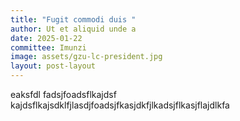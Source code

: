 ```yaml
---
title: "Fugit commodi duis "
author: Ut et aliquid unde a
date: 2025-01-22
committee: Imunzi
image: assets/gzu-lc-president.jpg
layout: post-layout
---
```

eaksfdl fadsjfoadsflkajdsf kajdsflkajsdklfjlasdjfoadsjfkasjdkfjlkadsjflkasjflajdlkfa

